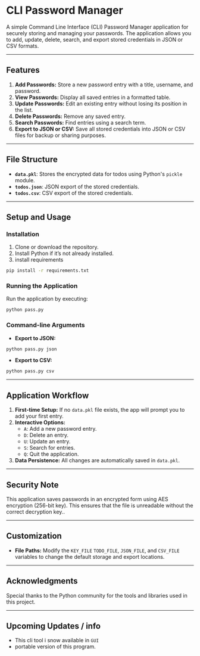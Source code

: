 # CLI Password Manager

A simple Command Line Interface (CLI) Password Manager application for securely storing and managing your passwords. The application allows you to add, update, delete, search, and export stored credentials in JSON or CSV formats.

---

## Features

1. **Add Passwords:** Store a new password entry with a title, username, and password.
2. **View Passwords:** Display all saved entries in a formatted table.
3. **Update Passwords:** Edit an existing entry without losing its position in the list.
4. **Delete Passwords:** Remove any saved entry.
5. **Search Passwords:** Find entries using a search term.
6. **Export to JSON or CSV:** Save all stored credentials into JSON or CSV files for backup or sharing purposes.

---

## File Structure

- **`data.pkl`**: Stores the encrypted data for todos using Python's `pickle` module.
- **`todos.json`**: JSON export of the stored credentials.
- **`todos.csv`**: CSV export of the stored credentials.

---

## Setup and Usage

### Installation

1. Clone or download the repository.
2. Install Python if it’s not already installed.
3. install requirements
```bash
pip install -r requirements.txt
```

### Running the Application

Run the application by executing:

```bash
python pass.py
```

### Command-line Arguments

- **Export to JSON:**

```bash
python pass.py json
```

- **Export to CSV:**

```bash
python pass.py csv
```

---

## Application Workflow

1. **First-time Setup:** If no `data.pkl` file exists, the app will prompt you to add your first entry.
2. **Interactive Options:**
   - `A`: Add a new password entry.
   - `D`: Delete an entry.
   - `U`: Update an entry.
   - `S`: Search for entries.
   - `Q`: Quit the application.
3. **Data Persistence:** All changes are automatically saved in `data.pkl`.

---


## Security Note

This application saves passwords in an encrypted form using AES encryption (256-bit key). This ensures that the file is unreadable without the correct decryption key.. 

---

## Customization

- **File Paths:** Modify the `KEY_FILE` `TODO_FILE`, `JSON_FILE`, and `CSV_FILE` variables to change the default storage and export locations.
---

## Acknowledgments

Special thanks to the Python community for the tools and libraries used in this project.

---
## Upcoming Updates / info
- This cli tool i snow available in `GUI`
- portable version of this program.

